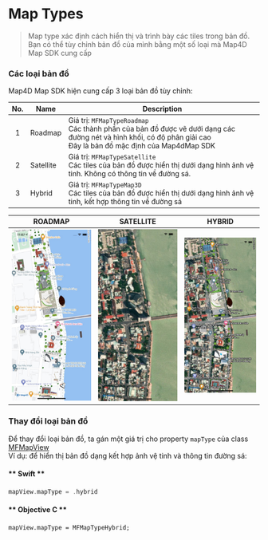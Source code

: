 # Map Types

> Map type xác định cách hiển thị và trình bày các tiles trong bản đồ. Bạn có thể tùy chỉnh bản đồ của mình bằng một số loại mà Map4D Map SDK cung cấp

### Các loại bản đồ

Map4D Map SDK hiện cung cấp 3 loại bản đồ tùy chỉnh:

| No. | Name      | Description                                                                                                                                                           |
|:---:|-----------|-----------------------------------------------------------------------------------------------------------------------------------------------------------------------|
|  1  | Roadmap   | Giá trị: `MFMapTypeRoadmap`<br>Các thành phần của bản đồ được vẽ dưới dạng các đường nét và hình khối, có độ phân giải cao<br>Đây là bản đồ mặc định của Map4dMap SDK |
|  2  | Satellite | Giá trị: `MFMapTypeSatellite`<br>Các tiles của bản đồ được hiển thị dưới dạng hình ảnh vệ tinh. Không có thông tin về đường sá.                                       |
|  3  | Hybrid    | Giá trị: `MFMapTypeMap3D`<br>Các tiles của bản đồ được hiển thị dưới dạng hình ảnh vệ tinh, kết hợp thông tin về đường sá                                             |

|                 ROADMAP                            | SATELLITE                                             |                 HYBRID                            |
|:--------------------------------------------------:|:-----------------------------------------------------:|:-------------------------------------------------:|
| ![MapType](../../resources/v3/maptype_roadmap.jpg) | ![MapType](../../resources/v3/maptype_satelllite.jpg) | ![MapType](../../resources/v3/maptype_hybrid.jpg) |

### Thay đổi loại bản đồ

Để thay đổi loại bản đồ, ta gán một giá trị cho property `mapType` của class [MFMapView](/reference/map?id=mfmapview-class)  
Ví dụ: để hiển thị bản đồ dạng kết hợp ảnh vệ tinh và thông tin đường sá:

<!-- tabs:start -->

#### ** Swift **

```swift 
mapView.mapType = .hybrid
```

#### ** Objective C **

```objc 
mapView.mapType = MFMapTypeHybrid;
```

<!-- tabs:end -->